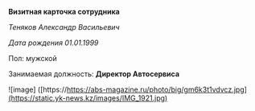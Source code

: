 **Визитная карточка сотрудника**

*Теняков Александр Васильевич*

*Дата рождения 01.01.1999*

Пол: мужской

Занимаемая должность: **Директор Автосервиса**

![image] ([https://https://abs-magazine.ru/photo/big/gm6k3t1vdvcz.jpg](https://static.yk-news.kz/images/IMG_1921.jpg)
